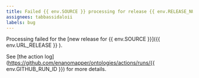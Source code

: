 ```yaml
---
title: Failed {{ env.SOURCE }} processing for release {{ env.RELEASE_NUMBER }}
assignees: tabbassidaloii
labels: bug
---
```


Processing failed for the [new release for {{ env.SOURCE }}]({{ env.URL_RELEASE }} ).

See [the action log](https://github.com/enanomapper/ontologies/actions/runs/{{ env.GITHUB_RUN_ID }}) for more details.